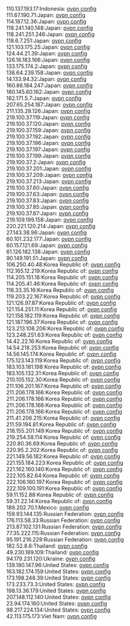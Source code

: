 110.137.193.17:Indonesia: [ovpn config](vpn/110_137_193_17.ovpn)  
111.67.190.71:Japan: [ovpn config](vpn/111_67_190_71.ovpn)  
114.187.12.36:Japan: [ovpn config](vpn/114_187_12_36.ovpn)  
118.241.140.148:Japan: [ovpn config](vpn/118_241_140_148.ovpn)  
118.241.251.246:Japan: [ovpn config](vpn/118_241_251_246.ovpn)  
118.6.7.251:Japan: [ovpn config](vpn/118_6_7_251.ovpn)  
121.103.175.25:Japan: [ovpn config](vpn/121_103_175_25.ovpn)  
124.44.21.39:Japan: [ovpn config](vpn/124_44_21_39.ovpn)  
126.16.183.166:Japan: [ovpn config](vpn/126_16_183_166.ovpn)  
133.175.174.2:Japan: [ovpn config](vpn/133_175_174_2.ovpn)  
138.64.239.158:Japan: [ovpn config](vpn/138_64_239_158.ovpn)  
14.133.94.32:Japan: [ovpn config](vpn/14_133_94_32.ovpn)  
160.86.184.247:Japan: [ovpn config](vpn/160_86_184_247.ovpn)  
180.145.60.162:Japan: [ovpn config](vpn/180_145_60_162.ovpn)  
182.171.5.7:Japan: [ovpn config](vpn/182_171_5_7.ovpn)  
207.65.254.187:Japan: [ovpn config](vpn/207_65_254_187.ovpn)  
211.135.28.126:Japan: [ovpn config](vpn/211_135_28_126.ovpn)  
219.100.37.119:Japan: [ovpn config](vpn/219_100_37_119.ovpn)  
219.100.37.120:Japan: [ovpn config](vpn/219_100_37_120.ovpn)  
219.100.37.159:Japan: [ovpn config](vpn/219_100_37_159.ovpn)  
219.100.37.192:Japan: [ovpn config](vpn/219_100_37_192.ovpn)  
219.100.37.196:Japan: [ovpn config](vpn/219_100_37_196.ovpn)  
219.100.37.197:Japan: [ovpn config](vpn/219_100_37_197.ovpn)  
219.100.37.199:Japan: [ovpn config](vpn/219_100_37_199.ovpn)  
219.100.37.2:Japan: [ovpn config](vpn/219_100_37_2.ovpn)  
219.100.37.201:Japan: [ovpn config](vpn/219_100_37_201.ovpn)  
219.100.37.209:Japan: [ovpn config](vpn/219_100_37_209.ovpn)  
219.100.37.213:Japan: [ovpn config](vpn/219_100_37_213.ovpn)  
219.100.37.60:Japan: [ovpn config](vpn/219_100_37_60.ovpn)  
219.100.37.63:Japan: [ovpn config](vpn/219_100_37_63.ovpn)  
219.100.37.83:Japan: [ovpn config](vpn/219_100_37_83.ovpn)  
219.100.37.85:Japan: [ovpn config](vpn/219_100_37_85.ovpn)  
219.100.37.87:Japan: [ovpn config](vpn/219_100_37_87.ovpn)  
219.109.199.158:Japan: [ovpn config](vpn/219_109_199_158.ovpn)  
220.221.120.214:Japan: [ovpn config](vpn/220_221_120_214.ovpn)  
27.143.38.96:Japan: [ovpn config](vpn/27_143_38_96.ovpn)  
60.101.232.177:Japan: [ovpn config](vpn/60_101_232_177.ovpn)  
60.157.121.69:Japan: [ovpn config](vpn/60_157_121_69.ovpn)  
61.126.182.138:Japan: [ovpn config](vpn/61_126_182_138.ovpn)  
90.149.191.51:Japan: [ovpn config](vpn/90_149_191_51.ovpn)  
106.250.40.48:Korea Republic of: [ovpn config](vpn/106_250_40_48.ovpn)  
112.165.12.219:Korea Republic of: [ovpn config](vpn/112_165_12_219.ovpn)  
114.205.151.18:Korea Republic of: [ovpn config](vpn/114_205_151_18.ovpn)  
114.205.41.46:Korea Republic of: [ovpn config](vpn/114_205_41_46.ovpn)  
118.33.35.16:Korea Republic of: [ovpn config](vpn/118_33_35_16.ovpn)  
119.203.22.167:Korea Republic of: [ovpn config](vpn/119_203_22_167.ovpn)  
121.126.97.87:Korea Republic of: [ovpn config](vpn/121_126_97_87.ovpn)  
121.154.251.11:Korea Republic of: [ovpn config](vpn/121_154_251_11.ovpn)  
121.158.182.119:Korea Republic of: [ovpn config](vpn/121_158_182_119.ovpn)  
121.187.196.37:Korea Republic of: [ovpn config](vpn/121_187_196_37.ovpn)  
123.213.108.206:Korea Republic of: [ovpn config](vpn/123_213_108_206.ovpn)  
123.248.251.63:Korea Republic of: [ovpn config](vpn/123_248_251_63.ovpn)  
14.42.22.16:Korea Republic of: [ovpn config](vpn/14_42_22_16.ovpn)  
14.54.218.253:Korea Republic of: [ovpn config](vpn/14_54_218_253.ovpn)  
14.56.145.174:Korea Republic of: [ovpn config](vpn/14_56_145_174.ovpn)  
175.123.143.119:Korea Republic of: [ovpn config](vpn/175_123_143_119.ovpn)  
183.103.181.198:Korea Republic of: [ovpn config](vpn/183_103_181_198.ovpn)  
183.105.132.31:Korea Republic of: [ovpn config](vpn/183_105_132_31.ovpn)  
210.105.152.30:Korea Republic of: [ovpn config](vpn/210_105_152_30.ovpn)  
211.106.201.167:Korea Republic of: [ovpn config](vpn/211_106_201_167.ovpn)  
211.206.178.166:Korea Republic of: [ovpn config](vpn/211_206_178_166.ovpn)  
211.206.178.166:Korea Republic of: [ovpn config](vpn/211_206_178_166.ovpn)  
211.206.178.166:Korea Republic of: [ovpn config](vpn/211_206_178_166.ovpn)  
211.206.178.166:Korea Republic of: [ovpn config](vpn/211_206_178_166.ovpn)  
211.41.206.215:Korea Republic of: [ovpn config](vpn/211_41_206_215.ovpn)  
211.59.194.81:Korea Republic of: [ovpn config](vpn/211_59_194_81.ovpn)  
218.155.201.149:Korea Republic of: [ovpn config](vpn/218_155_201_149.ovpn)  
219.254.58.114:Korea Republic of: [ovpn config](vpn/219_254_58_114.ovpn)  
220.80.36.69:Korea Republic of: [ovpn config](vpn/220_80_36_69.ovpn)  
220.95.2.202:Korea Republic of: [ovpn config](vpn/220_95_2_202.ovpn)  
221.149.56.182:Korea Republic of: [ovpn config](vpn/221_149_56_182.ovpn)  
221.155.184.223:Korea Republic of: [ovpn config](vpn/221_155_184_223.ovpn)  
221.162.160.140:Korea Republic of: [ovpn config](vpn/221_162_160_140.ovpn)  
222.105.82.64:Korea Republic of: [ovpn config](vpn/222_105_82_64.ovpn)  
222.106.160.197:Korea Republic of: [ovpn config](vpn/222_106_160_197.ovpn)  
222.109.100.191:Korea Republic of: [ovpn config](vpn/222_109_100_191.ovpn)  
59.11.152.88:Korea Republic of: [ovpn config](vpn/59_11_152_88.ovpn)  
59.31.22.14:Korea Republic of: [ovpn config](vpn/59_31_22_14.ovpn)  
189.202.70.1:Mexico: [ovpn config](vpn/189_202_70_1.ovpn)  
159.93.144.135:Russian Federation: [ovpn config](vpn/159_93_144_135.ovpn)  
176.113.58.33:Russian Federation: [ovpn config](vpn/176_113_58_33.ovpn)  
213.87.102.131:Russian Federation: [ovpn config](vpn/213_87_102_131.ovpn)  
77.35.222.115:Russian Federation: [ovpn config](vpn/77_35_222_115.ovpn)  
95.191.216.229:Russian Federation: [ovpn config](vpn/95_191_216_229.ovpn)  
182.52.8.6:Thailand: [ovpn config](vpn/182_52_8_6.ovpn)  
49.230.189.109:Thailand: [ovpn config](vpn/49_230_189_109.ovpn)  
94.179.231.120:Ukraine: [ovpn config](vpn/94_179_231_120.ovpn)  
139.180.147.96:United States: [ovpn config](vpn/139_180_147_96.ovpn)  
163.182.174.159:United States: [ovpn config](vpn/163_182_174_159.ovpn)  
173.198.248.39:United States: [ovpn config](vpn/173_198_248_39.ovpn)  
173.233.73.3:United States: [ovpn config](vpn/173_233_73_3.ovpn)  
198.13.36.179:United States: [ovpn config](vpn/198_13_36_179.ovpn)  
207.148.112.140:United States: [ovpn config](vpn/207_148_112_140.ovpn)  
23.94.174.160:United States: [ovpn config](vpn/23_94_174_160.ovpn)  
98.217.224.134:United States: [ovpn config](vpn/98_217_224_134.ovpn)  
42.113.175.173:Viet Nam: [ovpn config](vpn/42_113_175_173.ovpn)  
